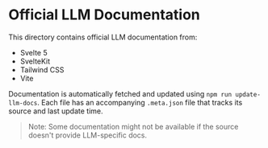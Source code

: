 # Official LLM Documentation

This directory contains official LLM documentation from:

- Svelte 5
- SvelteKit
- Tailwind CSS
- Vite

Documentation is automatically fetched and updated using `npm run update-llm-docs`.
Each file has an accompanying `.meta.json` file that tracks its source and last update time.

> Note: Some documentation might not be available if the source doesn't provide LLM-specific docs. 